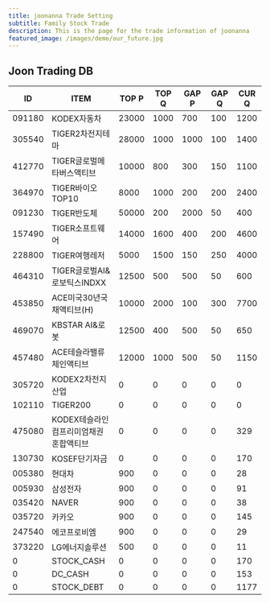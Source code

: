 ```yaml
---
title: joonanna Trade Setting
subtitle: Family Stock Trade
description: This is the page for the trade information of joonanna
featured_image: /images/demo/our_future.jpg
---
```


## Joon Trading DB

|ID|ITEM |TOP P|TOP Q|GAP P|GAP Q|CUR Q|
|--|-----|--|--|--|--|--|
|091180|KODEX자동차|23000|1000|700|100|1200|
|305540|TIGER2차전지테마|28000|1000|1000|100|1400|
|412770|TIGER글로벌메타버스액티브|10000|800|300|150|1100| 
|364970|TIGER바이오TOP10|8000|1000|200|200|2400|
|091230|TIGER반도체|50000|200|2000|50|400|
|157490|TIGER소프트웨어|14000|1600|400|200|4600|
|228800|TIGER여행레저|5000|1500|150|250|4000|
|464310|TIGER글로벌AI&로보틱스INDXX|12500|500|500|50|600|
|453850|ACE미국30년국채액티브(H)|10000|2000|100|300|7700|
|469070|KBSTAR AI&로봇|12500|400|500|50|650|
|457480|ACE테슬라밸류체인액티브|12000|1000|500|50|1150|
|305720|KODEX2차전지산업|0|0|0|0|0|
|102110|TIGER200|0|0|0|0|0|
|475080|KODEX테슬라인컴프리미엄채권혼합액티브|0|0|0|0|329|
|130730|KOSEF단기자금|0|0|0|0|170|
|005380|현대차|900|0|0|0|28|
|005930|삼성전자|900|0|0|0|91|
|035420|NAVER|900|0|0|0|38|
|035720|카카오|900|0|0|0|145|
|247540|에코프로비엠|900|0|0|0|29|
|373220|LG에너지솔루션|500|0|0|0|11|
|0|STOCK_CASH|0|0|0|0|170|
|0|DC_CASH|0|0|0|0|153|
|0|STOCK_DEBT|0|0|0|0|1177|
